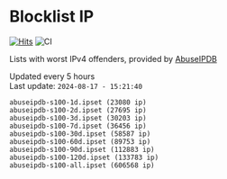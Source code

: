 # Blocklist IP

[![Hits](https://hits.seeyoufarm.com/api/count/incr/badge.svg?url=https%3A%2F%2Fgithub.com%2Fborestad%2Fblocklist-ip%2F&count_bg=%2379C83D&title_bg=%23555555&icon=&icon_color=%23E7E7E7&title=hits&edge_flat=false)](https://hits.seeyoufarm.com)  ![CI](https://img.shields.io/github/workflow/status/borestad/blocklist-ip/CI?style=flat-square)

Lists with worst IPv4 offenders, provided by [AbuseIPDB](https://www.abuseipdb.com/)

<!-- FOOTER-PLACEHOLDER -->
Updated every 5 hours<br>
Last update: `2024-08-17 - 15:21:40`
```
abuseipdb-s100-1d.ipset (23080 ip)
abuseipdb-s100-2d.ipset (27695 ip)
abuseipdb-s100-3d.ipset (30203 ip)
abuseipdb-s100-7d.ipset (36456 ip)
abuseipdb-s100-30d.ipset (58587 ip)
abuseipdb-s100-60d.ipset (89753 ip)
abuseipdb-s100-90d.ipset (112883 ip)
abuseipdb-s100-120d.ipset (133783 ip)
abuseipdb-s100-all.ipset (606568 ip)
```
